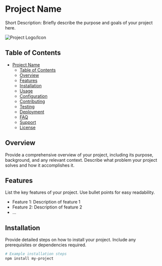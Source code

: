 # Project Name

Short Description: Briefly describe the purpose and goals of your project here.

![Project Logo/Icon](link-to-logo.png)

## Table of Contents

- [Project Name](#project-name)
  - [Table of Contents](#table-of-contents)
  - [Overview](#overview)
  - [Features](#features)
  - [Installation](#installation)
  - [Usage](#usage)
  - [Configuration](#configuration)
  - [Contributing](#contributing)
  - [Testing](#testing)
  - [Deployment](#deployment)
  - [FAQ](#faq)
  - [Support](#support)
  - [License](#license)

## Overview

Provide a comprehensive overview of your project, including its purpose, background, and any relevant context. Describe what problem your project solves and how it accomplishes it.

## Features

List the key features of your project. Use bullet points for easy readability.

- Feature 1: Description of feature 1
- Feature 2: Description of feature 2
- ...

## Installation

Provide detailed steps on how to install your project. Include any prerequisites or dependencies required.

```bash
# Example installation steps
npm install my-project
